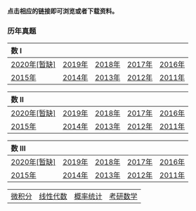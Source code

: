 **点击相应的链接即可浏览或者下载资料。**

### 历年真题

| **数 I**                                              |                                                 |                                                 |                                                 |                                                 |
| :---------------------------------------------------- | :---------------------------------------------- | :---------------------------------------------- | :---------------------------------------------- | :---------------------------------------------- |
| <a href='./problems/math1_2020.docx'>2020年[暂缺]</a> | <a href='./problems/math1_2019.docx'>2019年</a> | <a href='./problems/math1_2018.docx'>2018年</a> | <a href='./problems/math1_2017.docx'>2017年</a> | <a href='./problems/math1_2016.docx'>2016年</a> |
| <a href='./problems/math1_2015.docx'>2015年</a>       | <a href='./problems/math1_2014.docx'>2014年</a> | <a href='./problems/math1_2013.docx'>2013年</a> | <a href='./problems/math1_2012.docx'>2012年</a> | <a href='./problems/math1_2011.docx'>2011年</a> |

| **数 II**                                             |                                                 |                                                 |                                                 |                                                 |
| :---------------------------------------------------- | :---------------------------------------------- | :---------------------------------------------- | :---------------------------------------------- | :---------------------------------------------- |
| <a href='./problems/math2_2020.docx'>2020年[暂缺]</a> | <a href='./problems/math2_2019.docx'>2019年</a> | <a href='./problems/math2_2018.docx'>2018年</a> | <a href='./problems/math2_2017.docx'>2017年</a> | <a href='./problems/math2_2016.docx'>2016年</a> |
| <a href='./problems/math2_2015.docx'>2015年</a>       | <a href='./problems/math2_2014.docx'>2014年</a> | <a href='./problems/math2_2013.docx'>2013年</a> | <a href='./problems/math2_2012.docx'>2012年</a> | <a href='./problems/math2_2011.docx'>2011年</a> |

| **数 III**                                            |                                                 |                                                 |                                                 |                                                 |
| :---------------------------------------------------- | :---------------------------------------------- | :---------------------------------------------- | :---------------------------------------------- | :---------------------------------------------- |
| <a href='./problems/math3_2020.docx'>2020年[暂缺]</a> | <a href='./problems/math3_2019.docx'>2019年</a> | <a href='./problems/math3_2018.docx'>2018年</a> | <a href='./problems/math3_2017.docx'>2017年</a> | <a href='./problems/math3_2016.docx'>2016年</a> |
| <a href='./problems/math3_2015.docx'>2015年</a>       | <a href='./problems/math3_2014.docx'>2014年</a> | <a href='./problems/math3_2013.docx'>2013年</a> | <a href='./problems/math3_2012.docx'>2012年</a> | <a href='./problems/math3_2011.docx'>2011年</a> |









|                                   |                                      |                                      |                                      |
| :-------------------------------- | :----------------------------------- | :----------------------------------- | :----------------------------------- |
| <a href='../wjf/index'>微积分</a> | <a href='../xxds/index'>线性代数</a> | <a href='../gltj/index'>概率统计</a> | <a href='../kysx/index'>考研数学</a> |

